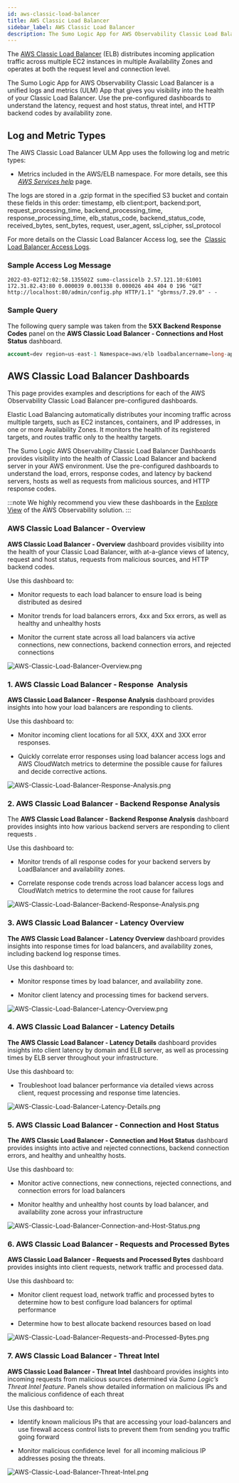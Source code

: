 ```yaml
---
id: aws-classic-load-balancer
title: AWS Classic Load Balancer
sidebar_label: AWS Classic Load Balancer
description: The Sumo Logic App for AWS Observability Classic Load Balancer is a unified logs and metrics (ULM) App that gives you visibility into the health of your Classic Load Balancer. 
---
```


The [AWS Classic Load Balancer](https://aws.amazon.com/elasticloadbalancing/classic-load-balancer/) (ELB) distributes incoming application traffic across multiple EC2 instances in multiple Availability Zones and operates at both the request level and connection level.

The Sumo Logic App for AWS Observability Classic Load Balancer is a
unified logs and metrics (ULM) App that gives you visibility into the
health of your Classic Load Balancer. Use the pre-configured dashboards
to understand the latency, request and host status, threat intel, and
HTTP backend codes by availability zone.

## Log and Metric Types

The AWS Classic Load Balancer ULM App uses the following log and metric
types:

* Metrics included in the AWS/ELB namespace. For more details, see this [*AWS Services help*](https://docs.aws.amazon.com/AmazonCloudWatch/latest/monitoring/aws-services-cloudwatch-metrics.html) page. 

The logs are stored in a .gzip format in the specified S3 bucket and
contain these fields in this order: timestamp, elb client:port, backend:port, request_processing_time, backend_processing_time, response_processing_time, elb_status_code, backend_status_code, received_bytes, sent_bytes, request, user_agent, ssl_cipher, ssl_protocol

For more details on the Classic Load Balancer Access log, see the  [Classic Load Balancer Access Logs](https://docs.aws.amazon.com/elasticloadbalancing/latest/classic/access-log-collection.html).

### Sample Access Log Message

```
2022-03-02T12:02:58.135502Z sumo-classicelb 2.57.121.10:61001 172.31.82.43:80 0.000039 0.001338 0.000026 404 404 0 196 "GET http://localhost:80/admin/config.php HTTP/1.1" "gbrmss/7.29.0" - -
```

### Sample Query

The following query sample was taken from the **5XX Backend Response Codes** panel on the **AWS Classic Load Balancer - Connections and Host Status** dashboard.

```sql
account=dev region=us-east-1 Namespace=aws/elb loadbalancername=long-api-lb AvailabilityZone=* metric=HTTPCode_Backend_5XX Statistic=Sum | sum by account, region, namespace, loadbalancername, AvailabilityZone
```

## AWS Classic Load Balancer Dashboards

This page provides examples and descriptions for each of the AWS
Observability Classic Load Balancer pre-configured dashboards.

Elastic Load Balancing automatically distributes your incoming traffic
across multiple targets, such as EC2 instances, containers, and IP
addresses, in one or more Availability Zones. It monitors the health of
its registered targets, and routes traffic only to the healthy targets.

The Sumo Logic AWS Observability Classic Load Balancer Dashboards
provides visibility into the health of Classic Load Balancer and backend
server in your AWS environment. Use the pre-configured dashboards to
understand the load, errors, response codes, and latency by backend
servers, hosts as well as requests from malicious sources, and HTTP
response codes.

:::note
We highly recommend you view these dashboards in the [Explore View](../deploy-use-aws-observability/view-aws-observability-solution-dashboards.md) of the AWS Observability solution.
:::

### AWS Classic Load Balancer - Overview

**AWS Classic Load Balancer - Overview** dashboard provides visibility
into the health of your Classic Load Balancer, with at-a-glance views of
latency, request and host status, requests from malicious sources, and
HTTP backend codes.

Use this dashboard to:

* Monitor requests to each load balancer to ensure load is being distributed as desired

* Monitor trends for load balancers errors, 4xx and 5xx errors, as well as healthy and unhealthy hosts

* Monitor the current state across all load balancers via active connections, new connections, backend connection errors, and rejected connections 

![AWS-Classic-Load-Balancer-Overview.png](/img/observability/AWS-Classic-Load-Balancer-Overview.png)

### 1. AWS Classic Load Balancer - Response  Analysis

**AWS Classic Load Balancer - Response Analysis** dashboard provides
insights into how your load balancers are responding to clients. 

Use this dashboard to:

* Monitor incoming client locations for all 5XX, 4XX and 3XX error responses.

* Quickly correlate error responses using load balancer access logs and AWS CloudWatch metrics to determine the possible cause for failures and decide corrective actions.

![AWS-Classic-Load-Balancer-Response-Analysis.png](/img/observability/AWS-Classic-Load-Balancer-Response-Analysis.png)

### 2. AWS Classic Load Balancer - Backend Response Analysis

The **AWS Classic Load Balancer - Backend Response Analysis** dashboard
provides insights into how various backend servers are responding to
client requests .

Use this dashboard to:

* Monitor trends of all response codes for your backend servers by LoadBalancer and availability zones.

* Correlate response code trends across load balancer access logs and CloudWatch metrics to determine the root cause for failures

![AWS-Classic-Load-Balancer-Backend-Response-Analysis.png](/img/observability/AWS-Classic-Load-Balancer-Backend-Response-Analysis.png)

### 3. AWS Classic Load Balancer - Latency Overview

**The AWS Classic Load Balancer - Latency Overview** dashboard provides
insights into response times for load balancers, and availability zones,
including backend log response times.

Use this dashboard to:

* Monitor response times by load balancer, and availability zone.

* Monitor client latency and processing times for backend servers.

![AWS-Classic-Load-Balancer-Latency-Overview.png](/img/observability/AWS-Classic-Load-Balancer-Latency-Overview.png)

### 4. AWS Classic Load Balancer - Latency Details 

**The AWS Classic Load Balancer - Latency Details** dashboard provides
insights into client latency by domain and ELB server, as well as
processing times by ELB server throughout your infrastructure.

Use this dashboard to:

* Troubleshoot load balancer performance via detailed views across client, request processing and response time latencies.

![AWS-Classic-Load-Balancer-Latency-Details.png](/img/observability/AWS-Classic-Load-Balancer-Latency-Details.png)

### 5. AWS Classic Load Balancer - Connection and Host Status

**The AWS Classic Load Balancer - Connection and Host Status** dashboard
provides insights into active and rejected connections, backend
connection errors, and healthy and unhealthy hosts. 

Use this dashboard to:

* Monitor active connections, new connections, rejected connections, and connection errors for load balancers

* Monitor healthy and unhealthy host counts by load balancer, and availability zone across your infrastructure

![AWS-Classic-Load-Balancer-Connection-and-Host-Status.png](/img/observability/AWS-Classic-Load-Balancer-Connection-and-Host-Status.png)

### 6. AWS Classic Load Balancer - Requests and Processed Bytes 

**AWS Classic Load Balancer - Requests and Processed Bytes** dashboard
provides insights into client requests, network traffic and processed
data.

Use this dashboard to:

* Monitor client request load, network traffic and processed bytes to determine how to best configure load balancers for optimal performance

* Determine how to best allocate backend resources based on load

![AWS-Classic-Load-Balancer-Requests-and-Processed-Bytes.png](/img/observability/AWS-Classic-Load-Balancer-Requests-and-Processed-Bytes.png)

### 7. AWS Classic Load Balancer - Threat Intel

**AWS Classic Load Balancer - Threat Intel** dashboard provides insights
into incoming requests from malicious sources determined via *Sumo
Logic’s Threat Intel feature*. Panels show detailed information on
malicious IPs and the malicious confidence of each threat 

Use this dashboard to:

* Identify known malicious IPs that are accessing your load-balancers and use firewall access control lists to prevent them from sending you traffic going forward 

* Monitor malicious confidence level  for all incoming malicious IP addresses posing the threats.

![AWS-Classic-Load-Balancer-Threat-Intel.png](/img/observability/AWS-Classic-Load-Balancer-Threat-Intel.png)
